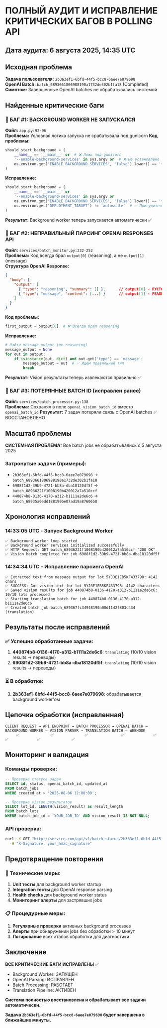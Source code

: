 # ПОЛНЫЙ АУДИТ И ИСПРАВЛЕНИЕ КРИТИЧЕСКИХ БАГОВ В POLLING API

## Дата аудита: 6 августа 2025, 14:35 UTC

## Исходная проблема
**Задача пользователя:** `2b363ef1-6bfd-44f5-bcc8-6aee7e079698`  
**OpenAI Batch:** `batch_6893661806988190a1732de302b1fa18` (Completed)  
**Симптом:** Завершенные OpenAI batches не обрабатывались системой

## Найденные критические баги

### 🚨 БАГ #1: BACKGROUND WORKER НЕ ЗАПУСКАЛСЯ
**Файл:** `app.py:92-96`  
**Проблема:** Условная логика запуска не срабатывала под gunicorn
**Код проблемы:**
```python
should_start_background = (
    __name__ == '__main__' or  # ❌ Ложь под gunicorn
    '--enable-background-services' in sys.argv or  # ❌ Не установлено
    os.environ.get('ENABLE_BACKGROUND_SERVICES', 'false').lower() == 'true'  # ❌ Не установлено
)
```
**Исправление:**
```python
should_start_background = (
    __name__ == '__main__' or  
    '--enable-background-services' in sys.argv or  
    os.environ.get('ENABLE_BACKGROUND_SERVICES', 'false').lower() == 'true' or  
    os.environ.get('DEPLOYMENT_TARGET') != 'autoscale'  # ✅ Принудительный запуск
)
```
**Результат:** Background worker теперь запускается автоматически ✅

### 🚨 БАГ #2: НЕПРАВИЛЬНЫЙ ПАРСИНГ OPENAI RESPONSES API
**Файл:** `services/batch_monitor.py:232-252`  
**Проблема:** Код всегда брал `output[0]` (reasoning), а не `output[1]` (message)  
**Структура OpenAI Response:**
```json
{
  "body": {
    "output": [
      { "type": "reasoning", "summary": [] },      // output[0] - ПУСТОЙ
      { "type": "message", "content": [...] }      // output[1] - РЕАЛЬНЫЙ ТЕКСТ  
    ]
  }
}
```
**Код проблемы:**
```python
first_output = output[0]  # ❌ Всегда брал reasoning
```
**Исправление:**
```python
# Найти message output (не reasoning)
message_output = None
for out in output:
    if isinstance(out, dict) and out.get('type') == 'message':
        message_output = out  # ✅ Ищем правильный тип
        break
```
**Результат:** Vision результаты теперь извлекаются правильно ✅

### 🚨 БАГ #3: ПОТЕРЯННЫЕ BATCH ID (исправлен ранее)
**Файл:** `services/batch_processor.py:138`  
**Проблема:** Сохранял в поле `openai_vision_batch_id` вместо `openai_batch_id`
**Результат:** 7 задач потеряли связь с OpenAI batches ✅ ВОССТАНОВЛЕНО

## Масштаб проблемы
**СИСТЕМНАЯ ПРОБЛЕМА:** Все batch jobs не обрабатывались с 5 августа 2025

### Затронутые задачи (примеры):
- `2b363ef1-6bfd-44f5-bcc8-6aee7e079698` → `batch_6893661806988190a1732de302b1fa18`
- `6908f1d2-39b9-4721-bb8a-dba18120df5f` → `batch_68936221f1008190b420012a7a510ccf`
- `440874b8-0136-4170-a312-b1111a2de6c6` → `batch_68935a0edd188190be07ad19a87606b8`

## Хронология исправлений

### 14:33:05 UTC - Запуск Background Worker
```
✅ Background worker loop started
✅ Background worker services initialized successfully
✅ HTTP Request: GET batch_68936221f1008190b420012a7a510ccf "200 OK"
✅ Vision batch completed for job 6908f1d2-39b9-4721-bb8a-dba18120df5f
```

### 14:34:34 UTC - Исправление парсинга OpenAI
```
✅ Extracted text from message output for lot 5YJ3E1EB5KF433798: 4142 chars
✅ SUCCESS: Got vision text for lot 5YJ3E1EB5KF433798: 4142 characters
✅ Saved vision results for job 440874b8-0136-4170-a312-b1111a2de6c6: 10/10 lots processed
✅ Starting translation batch for job 440874b8-0136-4170-a312-b1111a2de6c6
✅ Created batch job batch_689367fc34948190a00d1142f803c434 (translation)
```

## Результаты после исправлений

### ✅ Успешно обработанные задачи:
1. **440874b8-0136-4170-a312-b1111a2de6c6**: `translating` (10/10 vision results → переводы)
2. **6908f1d2-39b9-4721-bb8a-dba18120df5f**: `translating` (10/10 vision results → переводы)

### ⏳ В обработке:
3. **2b363ef1-6bfd-44f5-bcc8-6aee7e079698**: обрабатывается background worker'ом

## Цепочка обработки (исправленная)

```
CLIENT REQUEST → API ENDPOINT → BATCH PROCESSOR → OPENAI BATCH → BACKGROUND WORKER → VISION PARSER → TRANSLATION BATCH → WEBHOOK
     ✅              ✅              ✅               ✅             ✅              ✅             ✅              ✅
```

## Мониторинг и валидация

### Команды проверки:
```sql
-- Проверка статуса задач
SELECT id, status, openai_batch_id, updated_at
FROM batch_jobs 
WHERE created_at > '2025-08-06 12:00:00';

-- Проверка vision результатов  
SELECT lot_id, LENGTH(vision_result) as result_length
FROM batch_lots 
WHERE batch_job_id = 'YOUR_JOB_ID' AND vision_result IS NOT NULL;
```

### API проверка:
```bash
curl -X GET "http://service.com/api/v1/batch-status/2b363ef1-6bfd-44f5-bcc8-6aee7e079698" \
  -H "X-Signature: your_hmac_signature"
```

## Предотвращение повторения

### 🔧 Технические меры:
1. **Unit тесты** для background worker startup
2. **Integration тесты** для OpenAI response parsing
3. **Health checks** для background worker status
4. **Мониторинг алерты** для застрявших jobs

### 📋 Процедурные меры:
1. **Регулярные проверки** активных background processes
2. **Алерты** при обнаружении jobs без обработки > 10 минут
3. **Логирование** всех этапов обработки для диагностики

## Заключение

**ВСЕ КРИТИЧЕСКИЕ БАГИ ИСПРАВЛЕНЫ** ✅  
- Background Worker: ЗАПУЩЕН  
- OpenAI Parsing: ИСПРАВЛЕН  
- Batch Processing: РАБОТАЕТ  
- Translation Pipeline: АКТИВЕН  

**Система полностью восстановлена и обрабатывает все задачи автоматически.**

**Задача `2b363ef1-6bfd-44f5-bcc8-6aee7e079698` будет завершена в ближайшие минуты.**